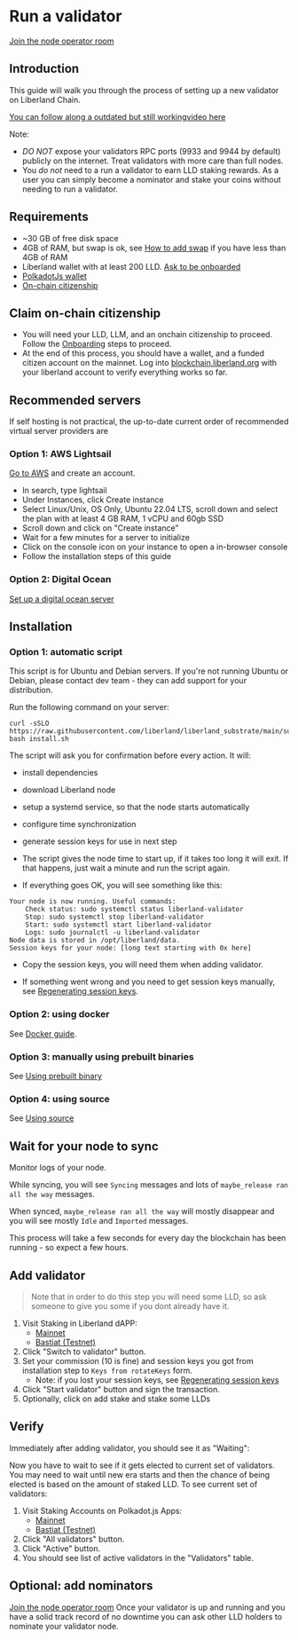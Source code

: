 # Run a validator

[Join the node operator room](https://matrix.to/#/#liberland-node:matrix.org)

## Introduction

This guide will walk you through the process of setting up a new validator on Liberland Chain.

[You can follow along a outdated but still workingvideo here](https://www.youtube.com/watch?v=dV0fK1eqSZY)

Note:
* *DO NOT* expose your validators RPC ports (9933 and 9944 by default) publicly on the internet. Treat validators with more care than full nodes.
* You *do not* need to a run a validator to earn LLD staking rewards. As a user you can simply become a nominator and stake your coins without needing to run a validator.

## Requirements

* ~30 GB of free disk space
* 4GB of RAM, but swap is ok, see [How to add swap](https://www.cloudsigma.com/adding-swap-space-on-ubuntu-20-04-a-tutorial/) if you have less than 4GB of RAM
* Liberland wallet with at least 200 LLD. [Ask to be onboarded](https://matrix.to/#/#liberland-node:matrix.org)
* [PolkadotJs wallet](https://polkadot.js.org/extension/)
* [On-chain citizenship](../for-citizens/onboarding.md)

## Claim on-chain citizenship
* You will need your LLD, LLM, and an onchain citizenship to proceed. Follow the [Onboarding](../for-citizens/onboarding.md) steps to proceed.
* At the end of this process, you should have a wallet, and a funded citizen account on the mainnet. Log into [blockchain.liberland.org](https://blockchain.liberland.org/signin)
with your liberland account to verify everything works so far.

## Recommended servers
If self hosting is not practical, the up-to-date current order of recommended virtual server providers are

### Option 1: AWS Lightsail
[Go to AWS](https://aws.amazon.com/) and create an account.

* In search, type lightsail
* Under Instances, click Create instance
* Select Linux/Unix, OS Only, Ubuntu 22.04 LTS, scroll down and select the plan with at least 4 GB RAM, 1 vCPU and 60gb SSD
* Scroll down and click on "Create instance"
* Wait for a few minutes for a server to initialize
* Click on the console icon on your instance to open a in-browser console
* Follow the installation steps of this guide

### Option 2: Digital Ocean
[Set up a digital ocean server](https://www.youtube.com/watch?v=dV0fK1eqSZY)

## Installation
### Option 1: automatic script

This script is for Ubuntu and Debian servers. If you're not running Ubuntu or Debian, please contact dev team - they can add support for your distribution.

Run the following command on your server:
```
curl -sSLO https://raw.githubusercontent.com/liberland/liberland_substrate/main/substrate/scripts/install/install.sh
bash install.sh
```

The script will ask you for confirmation before every action. It will:
* install dependencies
* download Liberland node
* setup a systemd service, so that the node starts automatically
* configure time synchronization
* generate session keys for use in next step

* The script gives the node time to start up, if it takes too long it will exit. If that happens, just wait a minute and run the script again.

* If everything goes OK, you will see something like this:

```
Your node is now running. Useful commands:
	Check status: sudo systemctl status liberland-validator
	Stop: sudo systemctl stop liberland-validator
	Start: sudo systemctl start liberland-validator
	Logs: sudo journalctl -u liberland-validator
Node data is stored in /opt/liberland/data.
Session keys for your node: [long text starting with 0x here]
```

* Copy the session keys, you will need them when adding validator.

* If something went wrong and you need to get session keys manually, see [Regenerating session keys](regenerate_session_keys.md).

### Option 2: using docker

See [Docker guide](../dev/docker.md).

### Option 3: manually using prebuilt binaries

See [Using prebuilt binary](using_prebuilt_binary.md)

### Option 4: using source

See [Using source](using_source.md)

## Wait for your node to sync

Monitor logs of your node.

While syncing, you will see `Syncing` messages and lots of `maybe_release ran all the way` messages.

When synced, `maybe_release ran all the way` will mostly disappear and you will see mostly `Idle` and `Imported` messages.

This process will take a few seconds for every day the blockchain has been running - so expect a few hours.

## Add validator

> Note that in order to do this step you will need some LLD, so ask someone to give you some if you dont already have it.

1. Visit Staking in Liberland dAPP:
    * [Mainnet](https://blockchain.liberland.org/home/staking)
    * [Bastiat (Testnet)](https://testnet.liberland.org/home/staking)
2. Click "Switch to validator" button.
3. Set your commission (10 is fine) and session keys you got from installation step to `Keys from rotateKeys` form.
   * Note: if you lost your session keys, see [Regenerating session keys](regenerate_session_keys.md)
4. Click "Start validator" button and sign the transaction.
5. Optionally, click on add stake and stake some LLDs

## Verify

Immediately after adding validator, you should see it as "Waiting":

Now you have to wait to see if it gets elected to current set of validators. You may need to wait until new era starts and then the chance of being elected is based on the amount of staked LLD. To see current set of validators:

1. Visit Staking Accounts on Polkadot.js Apps:
    * [Mainnet](https://polkadotjs.blockchain.liberland.org/?rpc=wss%3A%2F%2Fmainnet.liberland.org#/staking/actions)
    * [Bastiat (Testnet)](https://polkadotjs.blockchain.liberland.org/?rpc=wss%3A%2F%2Ftestchain.liberland.org#/staking/actions)
2. Click "All validators" button.
2. Click "Active" button.
3. You should see list of active validators in the "Validators" table.

## Optional: add nominators
[Join the node operator room](https://matrix.to/#/#liberland-node:matrix.org)
Once your validator is up and running and you have a solid track record of no downtime you can ask other LLD holders to nominate your validator node.
